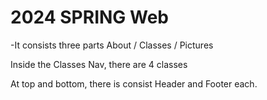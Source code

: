 # 2024 SPRING Web

-It consists three parts
About / Classes / Pictures

Inside the Classes Nav, there are 4 classes 

At top and bottom, there is consist Header and Footer each. 
